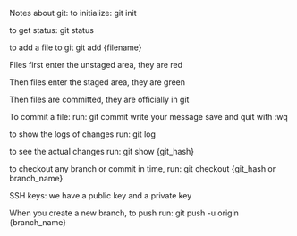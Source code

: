 Notes about git:
to initialize:
git init

to get status:
git status

to add a file to git
git add {filename}

Files first enter the unstaged area, they are red

Then files enter the staged area, they are green

Then files are committed, they are officially in git

To commit a file:
run: git commit
write your message
save and quit with :wq

to show the logs of changes run:
git log

to see the actual changes run:
git show {git_hash}

to checkout any branch or commit in time, run:
git checkout {git_hash or branch_name}

SSH keys:
we have a public key and a private key

When you create a new branch, to push run:
git push -u origin {branch_name}